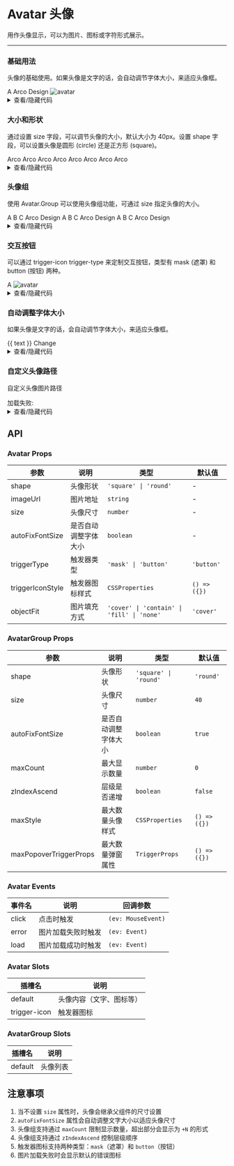 # Avatar 头像

用作头像显示，可以为图片、图标或字符形式展示。

---

### 基础用法

头像的基础使用。如果头像是文字的话，会自动调节字体大小，来适应头像框。

<div class="cell-demo">
  <yc-space size="large">
    <yc-avatar>A</yc-avatar>
    <yc-avatar :style="{ backgroundColor: '#3370ff' }">
      <IconUser />
    </yc-avatar>
    <yc-avatar :style="{ backgroundColor: '#14a9f8' }">Arco</yc-avatar>
    <yc-avatar :style="{ backgroundColor: '#00d0b6' }">Design</yc-avatar>
    <yc-avatar>
      <img
        alt="avatar"
        src="https://p1-arco.byteimg.com/tos-cn-i-uwbnlip3yd/3ee5f13fb09879ecb5185e440cef6eb9.png~tplv-uwbnlip3yd-webp.webp"
      />
    </yc-avatar>
  </yc-space>
</div>

<details>
<summary>查看/隐藏代码</summary>

```vue
<template>
  <yc-space size="large">
    <yc-avatar>A</yc-avatar>
    <yc-avatar :style="{ backgroundColor: '#3370ff' }">
      <IconUser />
    </yc-avatar>
    <yc-avatar :style="{ backgroundColor: '#14a9f8' }">Arco</yc-avatar>
    <yc-avatar :style="{ backgroundColor: '#00d0b6' }">Design</yc-avatar>
    <yc-avatar>
      <img
        alt="avatar"
        src="https://p1-arco.byteimg.com/tos-cn-i-uwbnlip3yd/3ee5f13fb09879ecb5185e440cef6eb9.png~tplv-uwbnlip3yd-webp.webp" />
    </yc-avatar>
  </yc-space>
</template>
```

</details>

### 大小和形状

通过设置 <yc-tag>size</yc-tag> 字段，可以调节头像的大小，默认大小为 <yc-tag>40px</yc-tag>。设置 <yc-tag>shape</yc-tag> 字段，可以设置头像是圆形 (circle) 还是正方形 (square)。

<div class="cell-demo">
  <yc-space size="large" direction="vertical">
    <yc-space size="large">
      <yc-avatar :size="64">Arco</yc-avatar>
      <yc-avatar :size="40">Arco</yc-avatar>
      <yc-avatar :size="32">Arco</yc-avatar>
      <yc-avatar :size="24">Arco</yc-avatar>
    </yc-space>
    <yc-space size="large">
      <yc-avatar :size="64" shape="square">Arco</yc-avatar>
      <yc-avatar :size="40" shape="square">Arco</yc-avatar>
      <yc-avatar :size="32" shape="square">Arco</yc-avatar>
      <yc-avatar :size="24" shape="square">Arco</yc-avatar>
    </yc-space>
  </yc-space>
</div>

<details>
<summary>查看/隐藏代码</summary>

```vue
<template>
  <yc-space
    size="large"
    direction="vertical">
    <yc-space size="large">
      <yc-avatar :size="64">Arco</yc-avatar>
      <yc-avatar :size="40">Arco</yc-avatar>
      <yc-avatar :size="32">Arco</yc-avatar>
      <yc-avatar :size="24">Arco</yc-avatar>
    </yc-space>
    <yc-space size="large">
      <yc-avatar
        :size="64"
        shape="square"
        >Arco</yc-avatar
      >
      <yc-avatar
        :size="40"
        shape="square"
        >Arco</yc-avatar
      >
      <yc-avatar
        :size="32"
        shape="square"
        >Arco</yc-avatar
      >
      <yc-avatar
        :size="24"
        shape="square"
        >Arco</yc-avatar
      >
    </yc-space>
  </yc-space>
</template>
```

</details>

### 头像组

使用 <yc-tag>Avatar.Group</yc-tag> 可以使用头像组功能，可通过 <yc-tag>size</yc-tag> 指定头像的大小。

<div class="cell-demo">
  <yc-space :size="32">
    <yc-avatar-group>
      <yc-avatar :style="{ backgroundColor: '#7BC616' }">A</yc-avatar>
      <yc-avatar :style="{ backgroundColor: '#14C9C9' }">B</yc-avatar>
      <yc-avatar :style="{ backgroundColor: '#168CFF' }">C</yc-avatar>
      <yc-avatar :style="{ backgroundColor: '#FF7D00' }">Arco</yc-avatar>
      <yc-avatar :style="{ backgroundColor: '#FFC72E' }">Design</yc-avatar>
    </yc-avatar-group>
    <yc-avatar-group :size="24">
      <yc-avatar :style="{ backgroundColor: '#7BC616' }">A</yc-avatar>
      <yc-avatar :style="{ backgroundColor: '#14C9C9' }">B</yc-avatar>
      <yc-avatar :style="{ backgroundColor: '#168CFF' }">C</yc-avatar>
      <yc-avatar :style="{ backgroundColor: '#FF7D00' }">Arco</yc-avatar>
      <yc-avatar :style="{ backgroundColor: '#FFC72E' }">Design</yc-avatar>
    </yc-avatar-group>
    <yc-avatar-group :size="24" :max-count="3">
      <yc-avatar :style="{ backgroundColor: '#7BC616' }">A</yc-avatar>
      <yc-avatar :style="{ backgroundColor: '#14C9C9' }">B</yc-avatar>
      <yc-avatar :style="{ backgroundColor: '#168CFF' }">C</yc-avatar>
      <yc-avatar :style="{ backgroundColor: '#FF7D00' }">Arco</yc-avatar>
      <yc-avatar :style="{ backgroundColor: '#FFC72E' }">Design</yc-avatar>
    </yc-avatar-group>
  </yc-space>
</div>

<details>
<summary>查看/隐藏代码</summary>

```vue
<template>
  <yc-space :size="32">
    <yc-avatar-group>
      <yc-avatar :style="{ backgroundColor: '#7BC616' }">A</yc-avatar>
      <yc-avatar :style="{ backgroundColor: '#14C9C9' }">B</yc-avatar>
      <yc-avatar :style="{ backgroundColor: '#168CFF' }">C</yc-avatar>
      <yc-avatar :style="{ backgroundColor: '#FF7D00' }">Arco</yc-avatar>
      <yc-avatar :style="{ backgroundColor: '#FFC72E' }">Design</yc-avatar>
    </yc-avatar-group>

    <yc-avatar-group :size="24">
      <yc-avatar :style="{ backgroundColor: '#7BC616' }">A</yc-avatar>
      <yc-avatar :style="{ backgroundColor: '#14C9C9' }">B</yc-avatar>
      <yc-avatar :style="{ backgroundColor: '#168CFF' }">C</yc-avatar>
      <yc-avatar :style="{ backgroundColor: '#FF7D00' }">Arco</yc-avatar>
      <yc-avatar :style="{ backgroundColor: '#FFC72E' }">Design</yc-avatar>
    </yc-avatar-group>

    <yc-avatar-group
      :size="24"
      :max-count="3">
      <yc-avatar :style="{ backgroundColor: '#7BC616' }">A</yc-avatar>
      <yc-avatar :style="{ backgroundColor: '#14C9C9' }">B</yc-avatar>
      <yc-avatar :style="{ backgroundColor: '#168CFF' }">C</yc-avatar>
      <yc-avatar :style="{ backgroundColor: '#FF7D00' }">Arco</yc-avatar>
      <yc-avatar :style="{ backgroundColor: '#FFC72E' }">Design</yc-avatar>
    </yc-avatar-group>
  </yc-space>
</template>
```

</details>

### 交互按钮

可以通过 <yc-tag>trigger-icon</yc-tag> <yc-tag>trigger-type</yc-tag> 来定制交互按钮，类型有 <yc-tag>mask (遮罩)</yc-tag> 和 <yc-tag>button (按钮)</yc-tag> 两种。

<div class="cell-demo">
  <yc-space size="large">
    <yc-avatar
      :trigger-icon-style="{ color: '#3491FA' }"
      :auto-fix-font-size="false"
      @click="toast"
      :style="{ backgroundColor: '#168CFF' }"
    >
      A
      <template #trigger-icon>
        <IconCamera />
      </template>
    </yc-avatar>
    <yc-avatar @click="toast" :style="{ backgroundColor: '#14C9C9' }">
      <IconUser />
      <template #trigger-icon>
        <IconEdit />
      </template>
    </yc-avatar>
    <yc-avatar
      @click="toast"
      shape="square"
      :style="{ backgroundColor: '#FFC72E' }"
    >
      <IconUser />
      <template #trigger-icon>
        <IconEdit />
      </template>
    </yc-avatar>
    <yc-avatar trigger-type="mask">
      <img
        alt="avatar"
        src="https://p1-arco.byteimg.com/tos-cn-i-uwbnlip3yd/3ee5f13fb09879ecb5185e440cef6eb9.png~tplv-uwbnlip3yd-webp.webp"
      />
      <template #trigger-icon>
        <IconEdit />
      </template>
    </yc-avatar>
  </yc-space>
</div>

<details>
<summary>查看/隐藏代码</summary>

```vue
<template>
  <yc-space size="large">
    <yc-avatar
      :trigger-icon-style="{ color: '#3491FA' }"
      :auto-fix-font-size="false"
      @click="toast"
      :style="{ backgroundColor: '#168CFF' }">
      A
      <template #trigger-icon>
        <IconCamera />
      </template>
    </yc-avatar>
    <yc-avatar
      @click="toast"
      :style="{ backgroundColor: '#14C9C9' }">
      <IconUser />
      <template #trigger-icon>
        <IconEdit />
      </template>
    </yc-avatar>
    <yc-avatar
      @click="toast"
      shape="square"
      :style="{ backgroundColor: '#FFC72E' }">
      <IconUser />
      <template #trigger-icon>
        <IconEdit />
      </template>
    </yc-avatar>
    <yc-avatar trigger-type="mask">
      <img
        alt="avatar"
        src="https://p1-arco.byteimg.com/tos-cn-i-uwbnlip3yd/3ee5f13fb09879ecb5185e440cef6eb9.png~tplv-uwbnlip3yd-webp.webp" />
      <template #trigger-icon>
        <IconEdit />
      </template>
    </yc-avatar>
  </yc-space>
</template>

<script setup>
import { Message } from 'yc-design-vue';
const toast = () => {
  Message.info('Uploading...');
};
</script>
```

</details>

### 自动调整字体大小

如果头像是文字的话，会自动调节字体大小，来适应头像框。

<div class="cell-demo">
  <yc-avatar
    :style="{
      marginRight: '24px',
      verticalAlign: 'middle',
      backgroundColor: '#14a9f8',
    }"
  >
    {{ text }}
  </yc-avatar>
  <yc-button
    type="secondary"
    @click="onClick"
    :style="{ verticalAlign: 'middle' }"
  >
    Change
  </yc-button>
</div>

<details>
<summary>查看/隐藏代码</summary>

```vue
<template>
  <yc-space
    size="large"
    direction="vertical">
    <yc-space size="large">
      <yc-avatar :size="64">Arco</yc-avatar>
      <yc-avatar :size="40">Arco</yc-avatar>
      <yc-avatar :size="32">Arco</yc-avatar>
      <yc-avatar :size="24">Arco</yc-avatar>
    </yc-space>
    <yc-space size="large">
      <yc-avatar
        :size="64"
        shape="square"
        >Arco</yc-avatar
      >
      <yc-avatar
        :size="40"
        shape="square"
        >Arco</yc-avatar
      >
      <yc-avatar
        :size="32"
        shape="square"
        >Arco</yc-avatar
      >
      <yc-avatar
        :size="24"
        shape="square"
        >Arco</yc-avatar
      >
    </yc-space>
  </yc-space>
</template>

<script setup>
import { computed, ref } from 'vue';
const list = ['B', 'Arco', 'Design', 'Tom', 'AD'];
const index = ref(0);
const text = computed(() => list[index.value]);
const onClick = () => {
  index.value = index.value >= list.length - 1 ? 0 : index.value + 1;
};
</script>
```

</details>

### 自定义头像路径

自定义头像图片路径

<div class="cell-demo">
  <yc-space size="large">
    <yc-avatar
      imageUrl="https://p1-arco.byteimg.com/tos-cn-i-uwbnlip3yd/3ee5f13fb09879ecb5185e440cef6eb9.png~tplv-uwbnlip3yd-webp.webp"
    >
    </yc-avatar>
    加载失败:
    <yc-avatar
      imageUrl="https://p1-arco.byteimg.com/tos-cn-i-uwbnlip3yd/3ee5f13fb09879ecb5185e440cef6eb9123.png~tplv-uwbnlip3yd-webp.webp"
    >
    </yc-avatar>
  </yc-space>
</div>

<details>
<summary>查看/隐藏代码</summary>

```vue
<template>
  <yc-space size="large">
    <yc-avatar
      imageUrl="https://p1-arco.byteimg.com/tos-cn-i-uwbnlip3yd/3ee5f13fb09879ecb5185e440cef6eb9.png~tplv-uwbnlip3yd-webp.webp">
    </yc-avatar>
    加载失败:
    <yc-avatar
      imageUrl="https://p1-arco.byteimg.com/tos-cn-i-uwbnlip3yd/3ee5f13fb09879ecb5185e440cef6eb9123.png~tplv-uwbnlip3yd-webp.webp">
    </yc-avatar>
  </yc-space>
</template>
```

</details>

<script setup>
import { computed, ref } from 'vue';
import { Message } from 'yc-design-vue';
const list = ['B', 'Arco', 'Design', 'Tom', 'AD'];
const index = ref(0);
const text = computed(() => list[index.value]);
const onClick = () => {
  index.value = index.value >= list.length - 1 ? 0 : index.value + 1;
};
const toast =()=> {
      Message.info('Uploading...');
};
</script>

## API

### Avatar Props

| 参数             | 说明                 | 类型                                       | 默认值       |
| ---------------- | -------------------- | ------------------------------------------ | ------------ |
| shape            | 头像形状             | `'square' \| 'round'`                      | -            |
| imageUrl         | 图片地址             | `string`                                   | -            |
| size             | 头像尺寸             | `number`                                   | -            |
| autoFixFontSize  | 是否自动调整字体大小 | `boolean`                                  | -            |
| triggerType      | 触发器类型           | `'mask' \| 'button'`                       | `'button'`   |
| triggerIconStyle | 触发器图标样式       | `CSSProperties`                            | `() => ({})` |
| objectFit        | 图片填充方式         | `'cover' \| 'contain' \| 'fill' \| 'none'` | `'cover'`    |

### AvatarGroup Props

| 参数                   | 说明                 | 类型                  | 默认值       |
| ---------------------- | -------------------- | --------------------- | ------------ |
| shape                  | 头像形状             | `'square' \| 'round'` | `'round'`    |
| size                   | 头像尺寸             | `number`              | `40`         |
| autoFixFontSize        | 是否自动调整字体大小 | `boolean`             | `true`       |
| maxCount               | 最大显示数量         | `number`              | `0`          |
| zIndexAscend           | 层级是否递增         | `boolean`             | `false`      |
| maxStyle               | 最大数量头像样式     | `CSSProperties`       | `() => ({})` |
| maxPopoverTriggerProps | 最大数量弹窗属性     | `TriggerProps`        | `() => ({})` |

### Avatar Events

| 事件名 | 说明               | 回调参数           |
| ------ | ------------------ | ------------------ |
| click  | 点击时触发         | `(ev: MouseEvent)` |
| error  | 图片加载失败时触发 | `(ev: Event)`      |
| load   | 图片加载成功时触发 | `(ev: Event)`      |

### Avatar Slots

| 插槽名       | 说明                     |
| ------------ | ------------------------ |
| default      | 头像内容（文字、图标等） |
| trigger-icon | 触发器图标               |

### AvatarGroup Slots

| 插槽名  | 说明     |
| ------- | -------- |
| default | 头像列表 |

## 注意事项

1. 当不设置 `size` 属性时，头像会继承父组件的尺寸设置
2. `autoFixFontSize` 属性会自动调整文字大小以适应头像尺寸
3. 头像组支持通过 `maxCount` 限制显示数量，超出部分会显示为 `+N` 的形式
4. 头像组支持通过 `zIndexAscend` 控制层级顺序
5. 触发器图标支持两种类型：`mask`（遮罩）和 `button`（按钮）
6. 图片加载失败时会显示默认的错误图标
